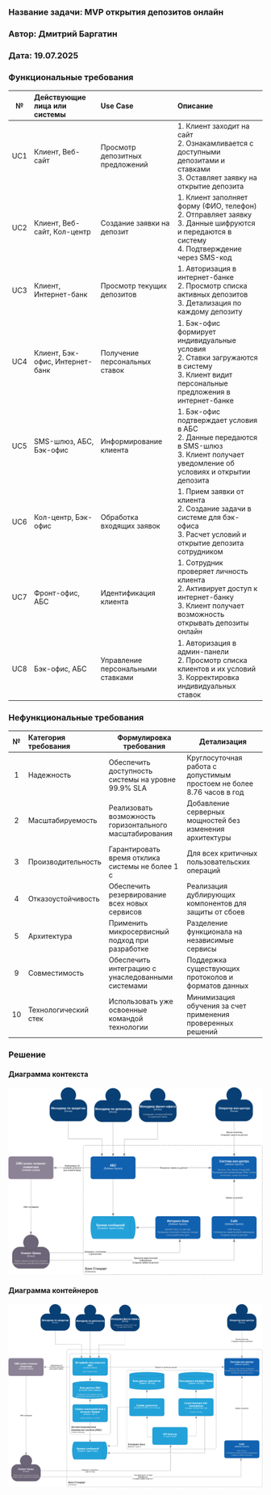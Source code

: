 ### <a name="_b7urdng99y53"></a>**Название задачи:** MVP открытия депозитов онлайн
### <a name="_hjk0fkfyohdk"></a>**Автор:** Дмитрий Баргатин
### <a name="_uanumrh8zrui"></a>**Дата:** 19.07.2025
### <a name="_3bfxc9a45514"></a>**Функциональные требования**

| **№** | **Действующие лица или системы** | **Use Case**                      | **Описание**                                                                                                                                     |
| :---: | :------------------------------- | :-------------------------------- | :----------------------------------------------------------------------------------------------------------------------------------------------- |
|  UC1  | Клиент, Веб-сайт                 | Просмотр депозитных предложений   | 1. Клиент заходит на сайт<br>2. Ознакамливается с доступными депозитами и ставками<br>3. Оставляет заявку на открытие депозита                   |
|  UC2  | Клиент, Веб-сайт, Кол-центр      | Создание заявки на депозит        | 1. Клиент заполняет форму (ФИО, телефон)<br>2. Отправляет заявку<br>3. Данные шифруются и передаются в систему<br>4. Подтверждение через SMS-код |
|  UC3  | Клиент, Интернет-банк            | Просмотр текущих депозитов        | 1. Авторизация в интернет-банке<br>2. Просмотр списка активных депозитов<br>3. Детализация по каждому депозиту                                   |
|  UC4  | Клиент, Бэк-офис, Интернет-банк  | Получение персональных ставок     | 1. Бэк-офис формирует индивидуальные условия<br>2. Ставки загружаются в систему<br>3. Клиент видит персональные предложения в интернет-банке     |
|  UC5  | SMS-шлюз, АБС, Бэк-офис          | Информирование клиента            | 1. Бэк-офис подтверждает условия в АБС<br>2. Данные передаются в SMS-шлюз<br>3. Клиент получает уведомление об условиях и открытии депозита      |
|  UC6  | Кол-центр, Бэк-офис              | Обработка входящих заявок         | 1. Прием заявки от клиента<br>2. Создание задачи в системе для бэк-офиса<br>3. Расчет условий и открытие депозита сотрудником                    |
|  UC7  | Фронт-офис, АБС                  | Идентификация клиента             | 1. Сотрудник проверяет личность клиента<br>2. Активирует доступ к интернет-банку<br>3. Клиент получает возможность открывать депозиты онлайн     |
|  UC8  | Бэк-офис, АБС                    | Управление персональными ставками | 1. Авторизация в админ-панели<br>2. Просмотр списка клиентов и их условий<br>3. Корректировка индивидуальных ставок                              |
### <a name="_u8xz25hbrgql"></a>**Нефункциональные требования**

|  №  | Категория требования | Формулировка требования                                 | Детализация                                                           |
| :-: | :------------------- | ------------------------------------------------------- | --------------------------------------------------------------------- |
|  1  | Надежность           | Обеспечить доступность системы на уровне 99.9% SLA      | Круглосуточная работа с допустимым простоем не более 8.76 часов в год |
|  2  | Масштабируемость     | Реализовать возможность горизонтального масштабирования | Добавление серверных мощностей без изменения архитектуры              |
|  3  | Производительность   | Гарантировать время отклика системы не более 1 с        | Для всех критичных пользовательских операций                          |
|  4  | Отказоустойчивость   | Обеспечить резервирование всех новых сервисов           | Реализация дублирующих компонентов для защиты от сбоев                |
|  5  | Архитектура          | Применить микросервисный подход при разработке          | Разделение функционала на независимые сервисы                         |
|  9  | Совместимость        | Обеспечить интеграцию с унаследованными системами       | Поддержка существующих протоколов и форматов данных                   |
| 10  | Технологический стек | Использовать уже освоенные командой технологии          | Минимизация обучения за счет применения проверенных решений           |
### <a name="_qmphm5d6rvi3"></a>**Решение**
#### Диаграмма контекста

![Context](./c4-context.png)
#### Диаграмма контейнеров

![Containers](./c4-containers.png)


